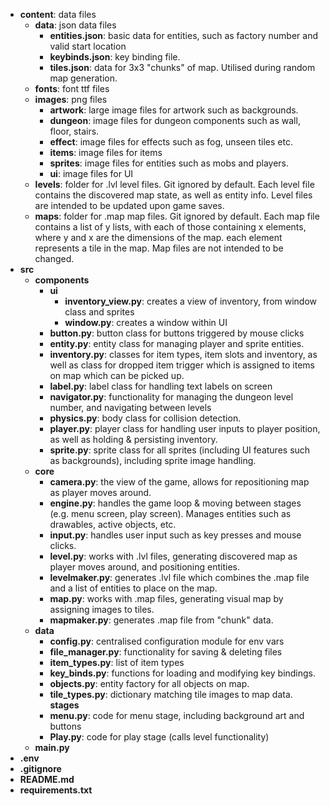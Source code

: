 
- **content**: data files
  - **data**: json data files
    - **entities.json**: basic data for entities, such as factory number and valid start location
    - **keybinds.json**: key binding file.
    - **tiles.json**: data for 3x3 "chunks" of map. Utilised during random map generation.
  - **fonts**: font ttf files
  - **images**: png files
    - **artwork**: large image files for artwork such as backgrounds.
    - **dungeon**: image files for dungeon components such as wall, floor, stairs.
    - **effect**: image files for effects such as fog, unseen tiles etc.
    - **items**: image files for items
    - **sprites**: image files for entities such as mobs and players.
    - **ui**: image files for UI
  - **levels**: folder for .lvl level files. Git ignored by default. Each level file contains the discovered map state, as well as entity info. Level files are intended to be updated upon game saves.
  - **maps**: folder for .map map files. Git ignored by default. Each map file contains a list of y lists, with each of those containing x elements, where y and x are the dimensions of the map. each element represents a tile in the map. Map files are not intended to be changed.
- **src**
  - **components**
    - **ui**
      - **inventory_view.py**: creates a view of inventory, from window class and sprites
      - **window.py**: creates a window within UI
    - **button.py**: button class for buttons triggered by mouse clicks
    - **entity.py**: entity class for managing player and sprite entities.
    - **inventory.py**: classes for item types, item slots and inventory, as well as class for dropped item trigger which is assigned to items on map which can be picked up.
    - **label.py**: label class for handling text labels on screen
    - **navigator.py**: functionality for managing the dungeon level number, and navigating between levels
    - **physics.py**: body class for collision detection.
    - **player.py**: player class for handling user inputs to player position, as well as holding & persisting inventory.
    - **sprite.py**: sprite class for all sprites (including UI features such as backgrounds), including sprite image handling.
  - **core**
    - **camera.py**: the view of the game, allows for repositioning map as player moves around.
    - **engine.py**: handles the game loop & moving between stages (e.g. menu screen, play screen). Manages entities such as drawables, active objects, etc.
    - **input.py**: handles user input such as key presses and mouse clicks.
    - **level.py**: works with .lvl files, generating discovered map as player moves around, and positioning entities.
    - **levelmaker.py**: generates .lvl file which combines the .map file and a list of entities to place on the map.
    - **map.py**: works with .map files, generating visual map by assigning images to tiles.
    - **mapmaker.py**: generates .map file from "chunk" data.
  - **data**
    - **config.py**: centralised configuration module for env vars
    - **file_manager.py**: functionality for saving & deleting files
    - **item_types.py**: list of item types
    - **key_binds.py**: functions for loading and modifying key bindings.
    - **objects.py**: entity factory for all objects on map.
    - **tile_types.py**: dictionary matching tile images to map data.
    **stages**
    - **menu.py**: code for menu stage, including background art and buttons
    - **Play.py**: code for play stage (calls level functionality)
  - **main.py**
- **.env**
- **.gitignore**
- **README.md**
- **requirements.txt**
